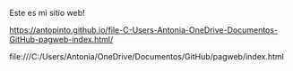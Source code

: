 Este es mi sitio web!

https://antopinto.github.io/file-C-Users-Antonia-OneDrive-Documentos-GitHub-pagweb-index.html/


file:///C:/Users/Antonia/OneDrive/Documentos/GitHub/pagweb/index.html











